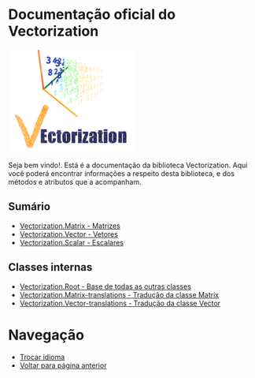 # Documentação oficial do Vectorization
![Logo do projeto](https://github.com/WilliamJardim/Vectorization/blob/main/imagens/logo256x256.png)

Seja bem vindo!. Está é a documentação da biblioteca Vectorization.
Aqui você poderá encontrar informações a respeito desta biblioteca, e dos métodos e atributos que a acompanham.

## Sumário
- [Vectorization.Matrix - Matrizes](Matrix/page.md)
- [Vectorization.Vector - Vetores](Vector/page.md)
- [Vectorization.Scalar - Escalares](Scalar/page.md)

## Classes internas
- [Vectorization.Root - Base de todas as outras classes](Root/page.md)
- [Vectorization.Matrix-translations - Tradução da classe Matrix](MatrixTraducao/page.md)
- [Vectorization.Vector-translations - Tradução da classe Vector](VectorTraducao/page.md)

# Navegação
* [Trocar idioma](../docs-main.md)
* [Voltar para página anterior](../docs-main.md)